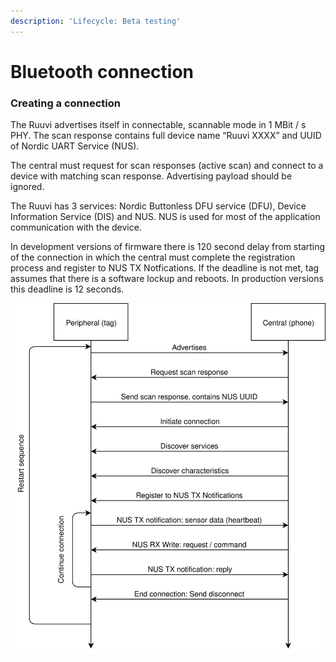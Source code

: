```yaml
---
description: 'Lifecycle: Beta testing'
---
```


# Bluetooth connection

### **Creating a connection**

The Ruuvi advertises itself in connectable, scannable mode in 1 MBit / s PHY. The scan response contains full device name “Ruuvi XXXX” and UUID of Nordic UART Service \(NUS\). 

The central must request for scan responses \(active scan\) and connect to a device with matching scan response. Advertising payload should be ignored. 

The Ruuvi has 3 services: Nordic Buttonless DFU service \(DFU\), Device Information Service \(DIS\) and NUS. NUS is used for most of the application communication with the device.

In development versions of firmware there is 120 second delay from starting of the connection in which the central must complete the registration process and register to NUS TX Notfications. If the deadline is not met, tag assumes that there is a software lockup and reboots. In production versions this deadline is 12 seconds. 

![Connection flow](../../.gitbook/assets/connection-flowchart-2.svg)

